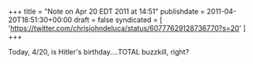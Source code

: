+++
title = "Note on Apr 20 EDT 2011 at 14:51"
publishdate = 2011-04-20T18:51:30+00:00
draft = false
syndicated = [ 'https://twitter.com/chrisjohndeluca/status/60777629128736770?s=20' ]
+++

Today, 4/20, is Hitler's birthday....TOTAL buzzkill, right?
